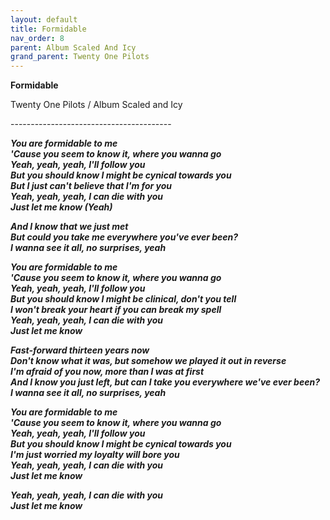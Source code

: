 ```yaml
---  
layout: default  
title: Formidable  
nav_order: 8  
parent: Album Scaled And Icy  
grand_parent: Twenty One Pilots  
---  
```


**Formidable**
<p>
Twenty One Pilots / Album Scaled and Icy
</p>  
----------------------------------------

**_You are formidable to me  
'Cause you seem to know it, where you wanna go  
Yeah, yeah, yeah, I'll follow you  
But you should know I might be cynical towards you  
But I just can't believe that I'm for you  
Yeah, yeah, yeah, I can die with you  
Just let me know (Yeah)_**  

**_And I know that we just met  
But could you take me everywhere you've ever been?  
I wanna see it all, no surprises, yeah_**  

**_You are formidable to me  
'Cause you seem to know it, where you wanna go  
Yeah, yeah, yeah, I'll follow you  
But you should know I might bе clinical, don't you tell  
I won't break your heart if you can brеak my spell  
Yeah, yeah, yeah, I can die with you  
Just let me know_**  

**_Fast-forward thirteen years now  
Don't know what it was, but somehow we played it out in reverse  
I'm afraid of you now, more than I was at first  
And I know you just left, but can I take you everywhere we've ever been?  
I wanna see it all, no surprises, yeah_**  

**_You are formidable to me  
'Cause you seem to know it, where you wanna go  
Yeah, yeah, yeah, I'll follow you  
But you should know I might be cynical towards you  
I'm just worried my loyalty will bore you  
Yeah, yeah, yeah, I can die with you  
Just let me know_**  

**_Yeah, yeah, yeah, I can die with you  
Just let me know_**  
